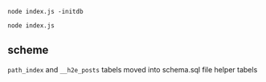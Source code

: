 

`node index.js -initdb`

`node index.js`

## scheme

`path_index` and `__h2e_posts` tabels moved into schema.sql file helper tabels
